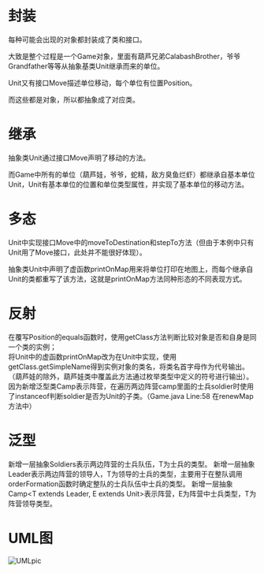 封装
================
每种可能会出现的对象都封装成了类和接口。

大致是整个过程是一个Game对象，里面有葫芦兄弟CalabashBrother，爷爷Grandfather等等从抽象基类Unit继承而来的单位。

Unit又有接口Move描述单位移动，每个单位有位置Position。

而这些都是对象，所以都抽象成了对应类。

继承
================
抽象类Unit通过接口Move声明了移动的方法。

而Game中所有的单位（葫芦娃，爷爷，蛇精，敌方臭鱼烂虾）都继承自基本单位Unit，Unit有基本单位的位置和单位类型属性，并实现了基本单位的移动方法。

多态
================
Unit中实现接口Move中的moveToDestination和stepTo方法（但由于本例中只有Unit用了Move接口，此处并不能很好体现）。

抽象类Unit中声明了虚函数printOnMap用来将单位打印在地图上，而每个继承自Unit的类都重写了该方法，这就是printOnMap方法同种形态的不同表现方式。

反射
================
在覆写Position的equals函数时，使用getClass方法判断比较对象是否和自身是同一个类的实例；  
将Unit中的虚函数printOnMap改为在Unit中实现，使用getClass.getSimpleName得到实例对象的类名，将类名首字母作为代号输出。（葫芦娃的除外，葫芦娃类中覆盖此方法通过枚举类型中定义的符号进行输出）。  
因为新增泛型类Camp表示阵营，在遍历两边阵营camp里面的士兵soldier时使用了instanceof判断soldier是否为Unit的子类。（Game.java Line:58 在renewMap方法中）

泛型
================
新增一层抽象Soldiers<T extend Unit>表示两边阵营的士兵队伍，T为士兵的类型。
新增一层抽象Leader<T extend Unit>表示两边阵营的领导人，T为领导的士兵的类型，主要用于在整队调用orderFormation函数时确定整队的士兵队伍中士兵的类型。
新增一层抽象Camp<T extends Leader<E>, E extends Unit>表示阵营，E为阵营中士兵类型，T为阵营领导类型。

UML图
================
![UMLpic](https://github.com/UnableToCode/java-2019-homeworks/blob/master/4-Types/%E9%A9%AC%E7%8F%A9%E5%B3%BB-171860627/CalabashBrother.jpg)
